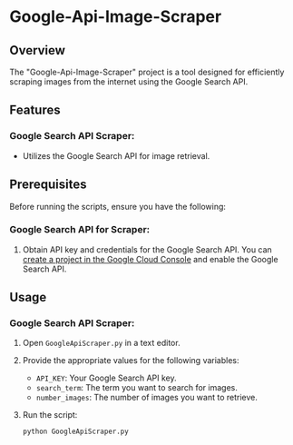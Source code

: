 # Google-Api-Image-Scraper

## Overview

The "Google-Api-Image-Scraper" project is a tool designed for efficiently scraping images from the internet using the Google Search API.

## Features

### Google Search API Scraper:
- Utilizes the Google Search API for image retrieval.

## Prerequisites

Before running the scripts, ensure you have the following:

### Google Search API for Scraper:
1. Obtain API key and credentials for the Google Search API. You can [create a project in the Google Cloud Console](https://console.cloud.google.com/) and enable the Google Search API.

## Usage

### Google Search API Scraper:
1. Open `GoogleApiScraper.py` in a text editor.

2. Provide the appropriate values for the following variables:
   - `API_KEY`: Your Google Search API key.
   - `search_term`: The term you want to search for images.
   - `number_images`: The number of images you want to retrieve.

3. Run the script:
   ```bash
   python GoogleApiScraper.py
